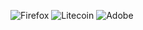 ![Firefox](https://img.shields.io/badge/Firefox-FF7139?style=for-the-badge&logo=Firefox-Browser&logoColor=white)
![Litecoin](https://img.shields.io/badge/Litecoin-A6A9AA?style=for-the-badge&logo=Litecoin&logoColor=white)
![Adobe](https://img.shields.io/badge/adobe-%23FF0000.svg?style=for-the-badge&logo=adobe&logoColor=white)
